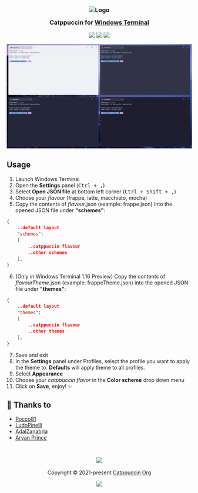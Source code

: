 <h3 align="center">
	<img src="https://raw.githubusercontent.com/catppuccin/catppuccin/main/assets/logos/exports/1544x1544_circle.png" width="100" alt="Logo"/><br/>
	<img src="https://raw.githubusercontent.com/catppuccin/catppuccin/main/assets/misc/transparent.png" height="30" width="0px"/>
	Catppuccin for <a href="https://github.com/Microsoft/Terminal">Windows Terminal</a>
	<img src="https://raw.githubusercontent.com/catppuccin/catppuccin/main/assets/misc/transparent.png" height="30" width="0px"/>
</h3>

<p align="center">
    <a href="https://github.com/catppuccin/windows-terminal/stargazers"><img src="https://img.shields.io/github/stars/catppuccin/windows-terminal?colorA=363a4f&colorB=b7bdf8&style=for-the-badge"></a>
    <a href="https://github.com/catppuccin/windows-terminal/issues"><img src="https://img.shields.io/github/issues/catppuccin/windows-terminal?colorA=363a4f&colorB=f5a97f&style=for-the-badge"></a>
    <a href="https://github.com/catppuccin/windows-terminal/contributors"><img src="https://img.shields.io/github/contributors/catppuccin/windows-terminal?colorA=363a4f&colorB=a6da95&style=for-the-badge"></a>
</p>

<p align="center">
  <img src="assets/splash.png"/>
</p>

## Usage

1. Launch Windows Terminal
2. Open the **Settings** panel (<kbd>Ctrl + ,</kbd>)
3. Select **Open JSON file** at bottom left corner (<kbd>Ctrl + Shift + ,</kbd>)
4. Choose your _flavour_ (frappe, latte, macchiato, mocha)
5. Copy the contents of _flavour_.json (example: frappe.json) into the opened JSON file under **"schemes"**:

```json
{
    ..default layout
    "schemes":
    [
        ..catppuccin flavour
        ..other schemes
    ],
}
```

6. (Only in Windows Terminal 1.16 Preview) Copy the contents of _flavourTheme_.json (example: frappeTheme.json) into the opened JSON file under **"themes"**:

```json
{
    ..default layout
    "themes":
    [
        ..catppuccin flavour
        ..other themes
    ],
}
```

7. Save and exit
8. In the **Settings** panel under Profiles, select the profile you want to apply the theme to. **Defaults** will apply theme to all profiles.
9. Select **Appearance**
10. Choose your _catppuccin flavor_ in the **Color scheme** drop down menu 
11. Click on **Save**, enjoy! ✨

## 💝 Thanks to

- [Pocco81](https://github.com/Pocco81)
- [LudoPinelli](https://github.com/LudoPinelli)
- [AdalZanabria](https://github.com/AdalZanabria)
- [Aryan Prince](https://github.com/aryanprince)

&nbsp;

<p align="center"><img src="https://raw.githubusercontent.com/catppuccin/catppuccin/main/assets/footers/gray0_ctp_on_line.svg?sanitize=true" /></p>
<p align="center">Copyright &copy; 2021-present <a href="https://github.com/catppuccin" target="_blank">Catppuccin Org</a>
<p align="center"><a href="https://github.com/catppuccin/catppuccin/blob/main/LICENSE"><img src="https://img.shields.io/static/v1.svg?style=for-the-badge&label=License&message=MIT&logoColor=d9e0ee&colorA=363a4f&colorB=b7bdf8"/></a></p>
